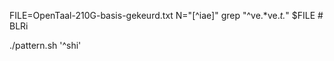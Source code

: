 

FILE=OpenTaal-210G-basis-gekeurd.txt
N="[^iae]"
grep "^ve.*ve.*t.*" $FILE # BLRi

./pattern.sh '^shi'